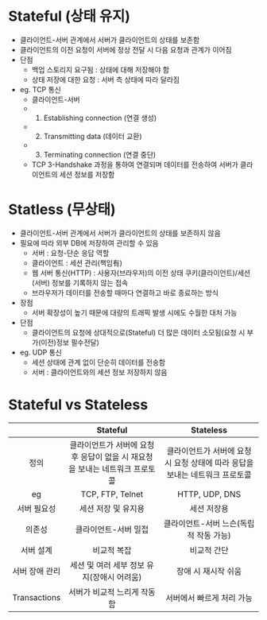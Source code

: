 # Stateful (상태 유지)
- 클라이언트-서버 관계에서 서버가 클라이언트의 상태를 보존함
- 클라이언트의 이전 요청이 서버에 정상 전달 시 다음 요청과 관계가 이어짐
- 단점
  - 백업 스토리지 요구됨 : 상태에 대해 저장해야 함
  - 상태 저장에 대한 요청 : 서버 측 상태에 따라 달라짐
- eg. TCP 통신
  - 클라이언트-서버
  - 1. Establishing connection (연결 생성)
  - 2. Transmitting data (데이터 교환)
  - 3. Terminating connection (연결 중단)
  - TCP 3-Handshake 과정을 통하여 연결되며 데이터를 전송하여 서버가 클라이언트의 세션 정보를 저장함


# Statless (무상태)
- 클라이언트-서버 관계에서 서버가 클라이언트의 상태를 보존하지 않음
- 필요에 따라 외부 DB에 저장하여 관리할 수 있음
  - 서버 : 요청-단순 응답 역할
  - 클라이언트 : 세션 관리(책임有)
  - 웹 서버 통신(HTTP) : 사용자(브라우저)의 이전 상태 쿠키(클라이언트)/세션(서버) 정보를 기록하지 않는 접속
  - 브라우저가 데이터를 전송할 때마다 연결하고 바로 종료하는 방식
- 장점
  - 서버 확장성이 높기 때문에 대량의 트래픽 발생 시에도 수월한 대처 가능
- 단점
  - 클라이언트의 요청에 상대적으로(Stateful) 더 많은 데이터 소모됨(요청 시 부가(이전)정보 필수전달)
- eg. UDP 통신
  - 세션 상태에 관계 없이 단순히 데이터를 전송함
  - 서버 : 클라이언트와의 세션 정보 저장하지 않음


 # Stateful vs Stateless
||Stateful|Stateless|
|:--:|:--:|:--:|
|정의|클라이언트가 서버에 요청 후 응답이 없을 시 재요청을 보내는 네트워크 프로토콜|클라이언트가 서버에 요청 시 요청 상태에 따라 응답을 보내는 네트워크 프로토콜|
|eg|TCP, FTP, Telnet|HTTP, UDP, DNS|
|서버 필요성|세션 저장 및 유지용|세션 저장용|
|의존성|클라이언트-서버 밀접|클라이언트-서버 느슨(독립적 작동 가능)|
|서버 설계|비교적 복잡|비교적 간단|
|서버 장애 관리|세션 및 여러 세부 정보 유지(장애시 어려움)|장애 시 재시작 쉬움|
|Transactions|서버가 비교적 느리게 작동함|서버에서 빠르게 처리 가능|
